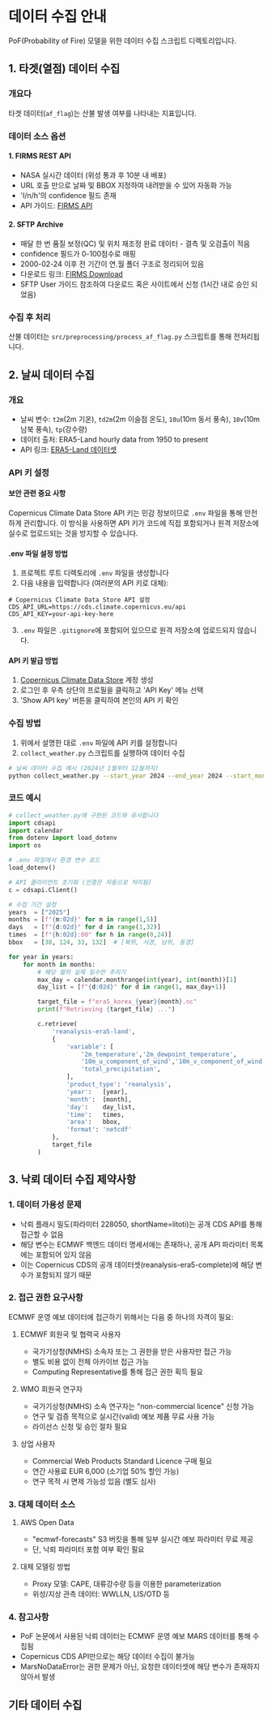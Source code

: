 # 데이터 수집 안내

PoF(Probability of Fire) 모델을 위한 데이터 수집 스크립트 디렉토리입니다.

## 1. 타겟(열점) 데이터 수집

### 개요다

타겟 데이터(`af_flag`)는 산불 발생 여부를 나타내는 지표입니다.

### 데이터 소스 옵션

#### 1. FIRMS REST API

- NASA 실시간 데이터 (위성 통과 후 10분 내 배포)
- URL 호출 만으로 날짜 및 BBOX 지정하여 내려받을 수 있어 자동화 가능
- 'I/n/h'의 confidence 필드 존재
- API 가이드: [FIRMS API](https://firms.modaps.eosdis.nasa.gov/api/)

#### 2. SFTP Archive

- 매달 한 번 품질 보정(QC) 및 위치 재조정 완료 데이터 - 결측 및 오검출이 적음
- confidence 필드가 0-100점수로 매핑
- 2000-02-24 이후 전 기간이 연.월 폴더 구조로 정리되어 있음
- 다운로드 링크: [FIRMS Download](https://firms.modaps.eosdis.nasa.gov/download/)
- SFTP User 가이드 참조하여 다운로드 혹은 사이트에서 신청 (1시간 내로 승인 되었음)

### 수집 후 처리

산불 데이터는 `src/preprocessing/process_af_flag.py` 스크립트를 통해 전처리됩니다.

## 2. 날씨 데이터 수집

### 개요

- 날씨 변수: `t2m`(2m 기온), `td2m`(2m 이슬점 온도), `10u`(10m 동서 풍속), `10v`(10m 남북 풍속), `tp`(강수량)
- 데이터 출처: ERA5-Land hourly data from 1950 to present
- API 링크: [ERA5-Land 데이터셋](https://cds.climate.copernicus.eu/datasets/reanalysis-era5-land?tab=download)

### API 키 설정

#### 보안 관련 중요 사항

Copernicus Climate Data Store API 키는 민감 정보이므로 `.env` 파일을 통해 안전하게 관리합니다.
이 방식을 사용하면 API 키가 코드에 직접 포함되거나 원격 저장소에 실수로 업로드되는 것을 방지할 수 있습니다.

#### .env 파일 설정 방법

1. 프로젝트 루트 디렉토리에 `.env` 파일을 생성합니다
2. 다음 내용을 입력합니다 (여러분의 API 키로 대체):

```
# Copernicus Climate Data Store API 설정
CDS_API_URL=https://cds.climate.copernicus.eu/api
CDS_API_KEY=your-api-key-here
```

3. `.env` 파일은 `.gitignore`에 포함되어 있으므로 원격 저장소에 업로드되지 않습니다.

#### API 키 발급 방법

1. [Copernicus Climate Data Store](https://cds.climate.copernicus.eu/) 계정 생성
2. 로그인 후 우측 상단의 프로필을 클릭하고 'API Key' 메뉴 선택
3. 'Show API key' 버튼을 클릭하여 본인의 API 키 확인

### 수집 방법

1. 위에서 설명한 대로 `.env` 파일에 API 키를 설정합니다
2. `collect_weather.py` 스크립트를 실행하여 데이터 수집

```bash
# 날씨 데이터 수집 예시 (2024년 1월부터 12월까지)
python collect_weather.py --start_year 2024 --end_year 2024 --start_month 1 --end_month 12
```

### 코드 예시

```python
# collect_weather.py에 구현된 코드와 유사합니다
import cdsapi
import calendar
from dotenv import load_dotenv
import os

# .env 파일에서 환경 변수 로드
load_dotenv()

# API 클라이언트 초기화 (인증은 자동으로 처리됨)
c = cdsapi.Client()

# 수집 기간 설정
years  = ["2025"]
months = [f"{m:02d}" for m in range(1,5)]
days   = [f"{d:02d}" for d in range(1,32)]
times  = [f"{h:02d}:00" for h in range(0,24)]
bbox   = [38, 124, 33, 132]  # [북위, 서경, 남위, 동경]

for year in years:
    for month in months:
        # 해당 월의 실제 일수만 추리기
        max_day = calendar.monthrange(int(year), int(month))[1]
        day_list = [f"{d:02d}" for d in range(1, max_day+1)]

        target_file = f"era5_korea_{year}{month}.nc"
        print(f"Retrieving {target_file} ...")

        c.retrieve(
            'reanalysis-era5-land',
            {
                'variable': [
                    '2m_temperature','2m_dewpoint_temperature',
                    '10m_u_component_of_wind','10m_v_component_of_wind',
                    'total_precipitation',
                ],
                'product_type': 'reanalysis',
                'year':   [year],
                'month':  [month],
                'day':    day_list,
                'time':   times,
                'area':   bbox,
                'format': 'netcdf'
            },
            target_file
        )
```

## 3. 낙뢰 데이터 수집 제약사항

### 1. 데이터 가용성 문제

- 낙뢰 플래시 밀도(파라미터 228050, shortName=litoti)는 공개 CDS API를 통해 접근할 수 없음
- 해당 변수는 ECMWF 백엔드 데이터 명세서에는 존재하나, 공개 API 파라미터 목록에는 포함되어 있지 않음
- 이는 Copernicus CDS의 공개 데이터셋(reanalysis-era5-complete)에 해당 변수가 포함되지 않기 때문

### 2. 접근 권한 요구사항

ECMWF 운영 예보 데이터에 접근하기 위해서는 다음 중 하나의 자격이 필요:

1. ECMWF 회원국 및 협력국 사용자

   - 국가기상청(NMHS) 소속자 또는 그 권한을 받은 사용자만 접근 가능
   - 별도 비용 없이 전체 아카이브 접근 가능
   - Computing Representative를 통해 접근 권한 획득 필요

2. WMO 회원국 연구자

   - 국가기상청(NMHS) 소속 연구자는 "non-commercial licence" 신청 가능
   - 연구 및 검증 목적으로 실시간(valid) 예보 제품 무료 사용 가능
   - 라이선스 신청 및 승인 절차 필요

3. 상업 사용자
   - Commercial Web Products Standard Licence 구매 필요
   - 연간 사용료 EUR 6,000 (소기업 50% 할인 가능)
   - 연구 목적 시 면제 가능성 있음 (별도 심사)

### 3. 대체 데이터 소스

1. AWS Open Data

   - "ecmwf-forecasts" S3 버킷을 통해 일부 실시간 예보 파라미터 무료 제공
   - 단, 낙뢰 파라미터 포함 여부 확인 필요

2. 대체 모델링 방법
   - Proxy 모델: CAPE, 대류강수량 등을 이용한 parameterization
   - 위성/지상 관측 데이터: WWLLN, LIS/OTD 등

### 4. 참고사항

- PoF 논문에서 사용된 낙뢰 데이터는 ECMWF 운영 예보 MARS 데이터를 통해 수집됨
- Copernicus CDS API만으로는 해당 데이터 수집이 불가능
- MarsNoDataError는 권한 문제가 아닌, 요청한 데이터셋에 해당 변수가 존재하지 않아서 발생

## 기타 데이터 수집
